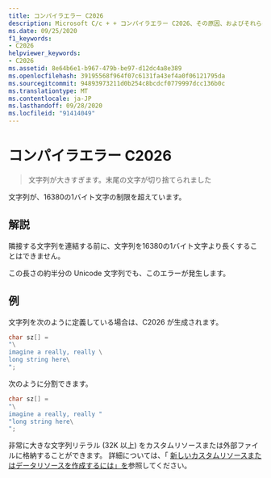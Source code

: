 ```yaml
---
title: コンパイラエラー C2026
description: Microsoft C/c + + コンパイラエラー C2026、その原因、およびそれらの解決方法について説明します。
ms.date: 09/25/2020
f1_keywords:
- C2026
helpviewer_keywords:
- C2026
ms.assetid: 8e64b6e1-b967-479b-be97-d12dc4a8e389
ms.openlocfilehash: 39195568f964f07c6131fa43ef4a0f06121795da
ms.sourcegitcommit: 94893973211d0b254c8bcdcf0779997dcc136b0c
ms.translationtype: MT
ms.contentlocale: ja-JP
ms.lasthandoff: 09/28/2020
ms.locfileid: "91414049"
---
```

# <a name="compiler-error-c2026"></a>コンパイラエラー C2026

> 文字列が大きすぎます。末尾の文字が切り捨てられました

文字列が、16380の1バイト文字の制限を超えています。

## <a name="remarks"></a>解説

隣接する文字列を連結する前に、文字列を16380の1バイト文字より長くすることはできません。

この長さの約半分の Unicode 文字列でも、このエラーが発生します。

## <a name="example"></a>例

文字列を次のように定義している場合は、C2026 が生成されます。

```C
char sz[] =
"\
imagine a really, really \
long string here\
";
```

次のように分割できます。

```C
char sz[] =
"\
imagine a really, really "
"long string here\
";
```

非常に大きな文字列リテラル (32K 以上) をカスタムリソースまたは外部ファイルに格納することができます。 詳細については、「 [新しいカスタムリソースまたはデータリソースを作成するには」を](../../windows/binary-editor.md#to-create-a-new-custom-or-data-resource)参照してください。
